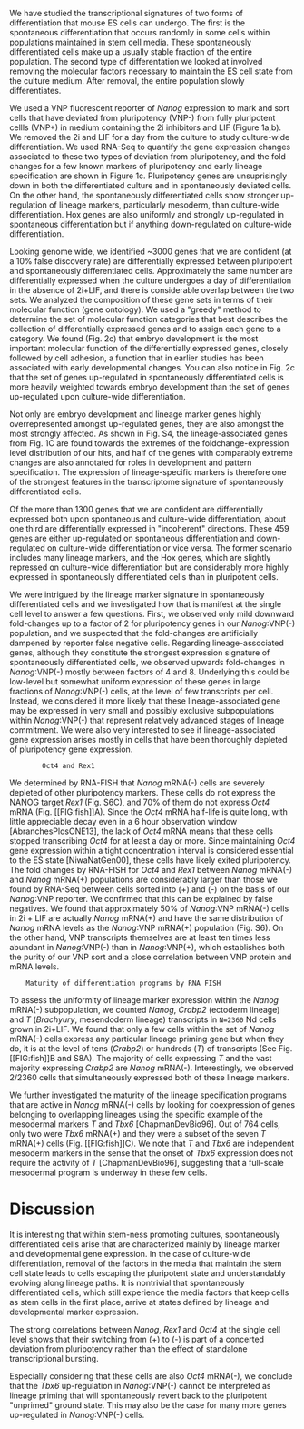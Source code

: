 
We have studied the transcriptional signatures of two forms of differentiation that mouse ES cells can undergo. The first is the spontaneous differentiation that occurs randomly in some cells within populations maintained in stem cell media. These spontaneously differentiated cells make up a usually stable fraction of the entire population. The second type of differentation we looked at involved removing the molecular factors necessary to maintain the ES cell state from the culture medium. After removal, the entire population slowly differentiates.

We used a VNP fluorescent reporter of *Nanog* expression to mark and sort cells that have deviated from pluripotency (VNP-) from fully pluripotent cellls (VNP+) in medium containing the 2i inhibitors and LIF (Figure 1a,b). We removed the 2i and LIF for a day from the culture to study culture-wide differentiation. We used RNA-Seq to quantify the gene expression changes associated to these two types of deviation from pluripotency, and the fold changes for a few known markers of pluripotency and early lineage specification are shown in Figure 1c. Pluripotency genes are unsuprisingly down in both the differentiated culture and in spontaneously deviated cells. On the other hand, the spontaneously differentiated cells show stronger up-regulation of lineage markers, particularly mesoderm, than culture-wide differentiation. Hox genes are also uniformly and strongly up-regulated in spontaneous differentiation but if anything down-regulated on culture-wide differentiation.

Looking genome wide, we identified ~3000 genes that we are confident (at a 10\% false discovery rate) are differentially expressed between pluripotent and spontaneously differentiated cells. Approximately the same number are differentially expressed when the culture undergoes a day of differentiation in the absence of 2i+LIF, and there is considerable overlap between the two sets. We analyzed the composition of these gene sets in terms of their molecular function (gene ontology). We used a "greedy" method to determine the set of molecular function categories that best describes the collection of differentially expressed genes and to assign each gene to a category. We found (Fig. 2c) that embryo development is the most important molecular function of the differentially expressed genes, closely followed by cell adhesion, a function that in earlier studies has been associated with early developmental changes. You can also notice in Fig. 2c that the set of genes up-regulated in spontaneously differentiated cells is more heavily weighted towards embryo development than the set of genes up-regulated upon culture-wide differentiation. 

Not only are embryo development and lineage marker genes highly overrepresented amongst up-regulated genes, they are also amongst the most strongly affected. As shown in Fig. S4, the lineage-associated genes from Fig. 1C are found towards the extremes of the foldchange-expression level distribution of our hits, and half of the genes with comparably extreme changes are also annotated for roles in development and pattern specification. The expression of lineage-specific markers is therefore one of the strongest features in the transcriptome signature of spontaneously differentiated cells.

Of the more than 1300 genes that we are confident are differentially expressed both upon spontaneous and culture-wide differentiation, about one third are differentially expressed in "incoherent" directions. These 459 genes are either up-regulated on spontaneous differentiation and down-regulated on culture-wide differentiation or vice versa. The former scenario includes many lineage markers, and the Hox genes, which are slightly repressed on culture-wide differentiation but are considerably more highly expressed in spontaneously differentiated cells than in pluripotent cells. 

We were intrigued by the lineage marker signature in spontaneously differentiated cells and we investigated how that is manifest at the single cell level to answer a few questions. First, we observed only mild downward fold-changes up to a factor of 2 for pluripotency genes in our *Nanog*:VNP(-) population, and we suspected that the fold-changes are artificially dampened by reporter false negative cells.  Regarding lineage-associated genes, although they constitute the  strongest expression signature of spontaneously differentiated cells, we observed upwards fold-changes in *Nanog*:VNP(-) mostly between factors of 4 and 8. Underlying this could be low-level but somewhat uniform expression of these genes in large fractions of *Nanog*:VNP(-) cells, at the level of few transcripts per cell. Instead, we considered it more likely that these lineage-associated gene may be expressed in very small and possibly exclusive subpopulations within *Nanog*:VNP(-) that represent relatively advanced stages of lineage commitment. We were also very interested to see if lineage-associated gene expression arises mostly in cells that have been thoroughly depleted of pluripotency gene expression.


            Oct4 and Rex1

We determined by RNA-FISH that *Nanog* mRNA(-) cells are severely depleted of other pluripotency markers. These cells do not express the NANOG target *Rex1* (Fig. S6C), and 70\% of them do not express *Oct4* mRNA (Fig. [[FIG:fish]]A). Since the *Oct4* mRNA half-life is quite long, with little appreciable decay even in a 6 hour observation window [AbranchesPlosONE13], the lack of *Oct4* mRNA means that these cells stopped transcribing *Oct4* for at least a day or more. Since maintaining *Oct4* gene expression within a tight concentration interval is considered essential to the ES state [NiwaNatGen00], these cells have likely exited pluripotency. The fold changes by RNA-FISH for *Oct4* and *Rex1* between *Nanog* mRNA(-) and *Nanog* mRNA(+) populations are considerably larger than those we found by RNA-Seq between cells sorted into (+) and (-) on the basis of our *Nanog*:VNP reporter. We confirmed that this can be explained by false negatives. We found that approximately 50\% of *Nanog*:VNP mRNA(-) cells in 2i + LIF are actually *Nanog* mRNA(+) and have the same distribution of *Nanog* mRNA levels as the *Nanog*:VNP mRNA(+) population (Fig. S6). On the other hand, VNP transcripts themselves are at least ten times less abundant in *Nanog*:VNP(-) than in *Nanog*:VNP(+), which establishes both the purity of our VNP sort and a close correlation between VNP protein and mRNA levels. 



        Maturity of differentiation programs by RNA FISH

To assess the uniformity of lineage marker expression within the *Nanog* mRNA(-) subpopulation, we counted *Nanog*, *Crabp2* (ectoderm lineage) and *T* (*Brachyury*, mesendoderm lineage) transcripts in `N=2360` Nd cells grown in 2i+LIF. We found that only a few cells within the set of *Nanog* mRNA(-) cells express any particular lineage priming gene but when they do, it is at the level of tens (*Crabp2*) or hundreds (*T*) of transcripts (See Fig. [[FIG:fish]]B and S8A). The majority of cells expressing *T* and the vast majority expressing *Crabp2* are *Nanog* mRNA(-). Interestingly, we observed 2/2360 cells that simultaneously expressed both of these lineage markers.


We further investigated the maturity of the lineage specification programs that are active in *Nanog* mRNA(-) cells by looking for coexpression of genes belonging to overlapping lineages using the specific example of the mesodermal markers *T* and *Tbx6* [ChapmanDevBio96]. Out of 764 cells, only two were *Tbx6* mRNA(+) and they were a subset of the seven *T* mRNA(+) cells (Fig. [[FIG:fish]]C). We note that *T* and *Tbx6* are independent mesoderm markers in the sense that the onset of *Tbx6* expression does not require the activity of *T* [ChapmanDevBio96], suggesting that a full-scale mesodermal program is underway in these few cells. 




# Discussion #

It is interesting that within stem-ness promoting cultures, spontaneously differentiated cells arise that are characterized mainly by lineage marker and developmental gene expression. In the case of culture-wide differentiation, removal of the factors in the media that maintain the stem cell state leads to cells escaping the pluripotent state and understandably evolving along lineage paths. It is nontrivial that spontaneously differentiated cells, which still experience the media factors that keep cells as stem cells in the first place, arrive at states defined by lineage and developmental marker expression. 

The strong correlations between *Nanog*, *Rex1* and *Oct4* at the single cell level shows that their switching from (+) to (-) is part of a concerted deviation from pluripotency rather than the effect of standalone transcriptional bursting. 

Especially considering that these cells are also *Oct4* mRNA(-), we conclude that the *Tbx6* up-regulation in *Nanog*:VNP(-) cannot be interpreted as lineage priming that will spontaneously revert back to the pluripotent "unprimed" ground state. This may also be the case for many more genes up-regulated in *Nanog*:VNP(-) cells.